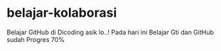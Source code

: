 # belajar-kolaborasi
Belajar GitHub di Dicoding asik lo..!
Pada hari ini Belajar Gti dan GitHub sudah Progres 70%
